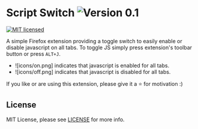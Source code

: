 # Script Switch ![Version 0.1](https://img.shields.io/badge/Version-1.0-green.svg)
[![MIT licensed](https://img.shields.io/badge/license-MIT-blue.svg)](/LICENSE)

A simple Firefox extension providing a toggle switch to easily enable or disable javascript on all tabs. To toggle JS simply press extension's toolbar button or press `ALT+J`.

- ![icons/on.png] indicates that javascript is enabled for all tabs.
- ![icons/off.png] indicates that javascript is disabled for all tabs.

If you like or are using this extension, please give it a :star: for motivation :)

## License

MIT License, please see [LICENSE](/LICENSE) for more info.
